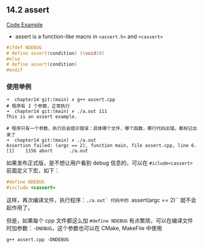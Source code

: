 ## 14.2 assert

[Code Example](../../suet/chapter14/assert.cpp)

- assert is a function-like macro in ``<assert.h>`` and ``<cassert>``
```c++
#ifdef NDEBUG
# define assert(condition) ((void)0)
#else
# define assert(condition) 
#endif
```

### 使用举例

```shell
➜  chapter14 git:(main) ✗ g++ assert.cpp 
# 程序有 2 个参数，正常执行                                             
➜  chapter14 git:(main) ✗ ./a.out 111                   
This is an assert example.

# 程序只有一个参数，执行后会提示错误：具体哪个文件，哪个函数，哪行代码出错，都标记出来了
➜  chapter14 git:(main) ✗ ./a.out    
Assertion failed: (argc == 2), function main, file assert.cpp, line 6.
[1]    1156 abort      ./a.out
```

如果发布正式版，是不想让用户看到 debug 信息的，可以在 ``#iclude<cassert>`` 前面定义下宏，如下：
```c++
#define NDEBUG
#include <cassert>
```
这样，再次编译文件，执行程序：``./a.out` 代码中的 ``assert(argc == 2)`` 就不会起作用了。

但是，如果每个 cpp 文件都这么加 ``#define NDEBUG`` 有点繁琐，可以在编译文件时加参数：`-DNDBUG`，这个参数也可以在 CMake, MakeFile 中使用
```shell
g++ assert.cpp -DNDEBUG
```